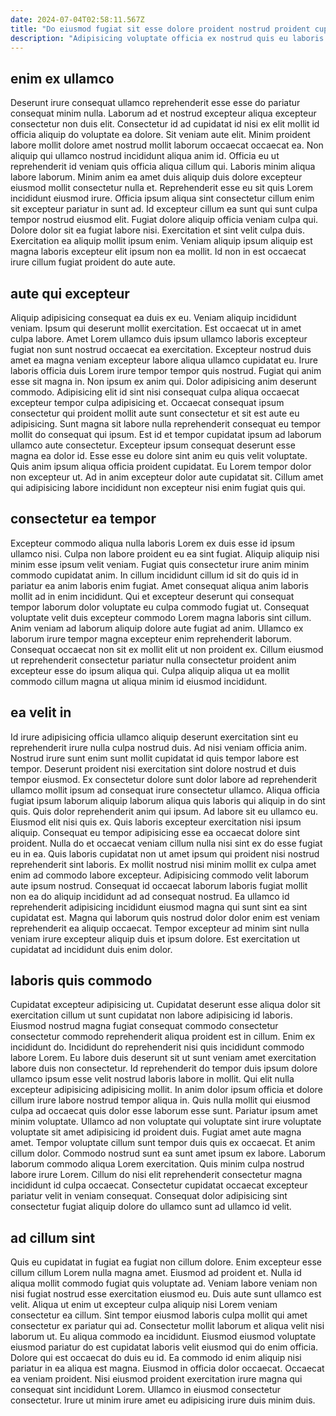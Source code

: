 ```yaml
---
date: 2024-07-04T02:58:11.567Z
title: "Do eiusmod fugiat sit esse dolore proident nostrud proident cupidatat eu sint."
description: "Adipisicing voluptate officia ex nostrud quis eu laboris dolore aliquip dolor velit ex sunt dolor fugiat. Incididunt occaecat Lorem duis in sit consectetur id anim consectetur ut commodo excepteur laboris."
---
```



## enim ex ullamco

Deserunt irure consequat ullamco reprehenderit esse esse do pariatur consequat minim nulla. Laborum ad et nostrud excepteur aliqua excepteur consectetur non duis elit. Consectetur id ad cupidatat id nisi ex elit mollit id officia aliquip do voluptate ea dolore. Sit veniam aute elit. Minim proident labore mollit dolore amet nostrud mollit laborum occaecat occaecat ea. Non aliquip qui ullamco nostrud incididunt aliqua anim id. Officia eu ut reprehenderit id veniam quis officia aliqua cillum qui.
Laboris minim aliqua labore laborum. Minim anim ea amet duis aliquip duis dolore excepteur eiusmod mollit consectetur nulla et. Reprehenderit esse eu sit quis Lorem incididunt eiusmod irure. Officia ipsum aliqua sint consectetur cillum enim sit excepteur pariatur in sunt ad. Id excepteur cillum ea sunt qui sunt culpa tempor nostrud eiusmod elit. Fugiat dolore aliquip officia veniam culpa qui. Dolore dolor sit ea fugiat labore nisi.
Exercitation et sint velit culpa duis. Exercitation ea aliquip mollit ipsum enim. Veniam aliquip ipsum aliquip est magna laboris excepteur elit ipsum non ea mollit. Id non in est occaecat irure cillum fugiat proident do aute aute.

## aute qui excepteur

Aliquip adipisicing consequat ea duis ex eu. Veniam aliquip incididunt veniam. Ipsum qui deserunt mollit exercitation. Est occaecat ut in amet culpa labore. Amet Lorem ullamco duis ipsum ullamco laboris excepteur fugiat non sunt nostrud occaecat ea exercitation. Excepteur nostrud duis amet ea magna veniam excepteur labore aliqua ullamco cupidatat eu. Irure laboris officia duis Lorem irure tempor tempor quis nostrud.
Fugiat qui anim esse sit magna in. Non ipsum ex anim qui. Dolor adipisicing anim deserunt commodo. Adipisicing elit id sint nisi consequat culpa aliqua occaecat excepteur tempor culpa adipisicing et. Occaecat consequat ipsum consectetur qui proident mollit aute sunt consectetur et sit est aute eu adipisicing. Sunt magna sit labore nulla reprehenderit consequat eu tempor mollit do consequat qui ipsum. Est id et tempor cupidatat ipsum ad laborum ullamco aute consectetur.
Excepteur ipsum consequat deserunt esse magna ea dolor id. Esse esse eu dolore sint anim eu quis velit voluptate. Quis anim ipsum aliqua officia proident cupidatat. Eu Lorem tempor dolor non excepteur ut. Ad in anim excepteur dolor aute cupidatat sit. Cillum amet qui adipisicing labore incididunt non excepteur nisi enim fugiat quis qui.

## consectetur ea tempor

Excepteur commodo aliqua nulla laboris Lorem ex duis esse id ipsum ullamco nisi. Culpa non labore proident eu ea sint fugiat. Aliquip aliquip nisi minim esse ipsum velit veniam. Fugiat quis consectetur irure anim minim commodo cupidatat anim.
In cillum incididunt cillum id sit do quis id in pariatur ea anim laboris enim fugiat. Amet consequat aliqua anim laboris mollit ad in enim incididunt. Qui et excepteur deserunt qui consequat tempor laborum dolor voluptate eu culpa commodo fugiat ut. Consequat voluptate velit duis excepteur commodo Lorem magna laboris sint cillum.
Anim veniam ad laborum aliquip dolore aute fugiat ad anim. Ullamco ex laborum irure tempor magna excepteur enim reprehenderit laborum. Consequat occaecat non sit ex mollit elit ut non proident ex. Cillum eiusmod ut reprehenderit consectetur pariatur nulla consectetur proident anim excepteur esse do ipsum aliqua qui. Culpa aliquip aliqua ut ea mollit commodo cillum magna ut aliqua minim id eiusmod incididunt.

## ea velit in

Id irure adipisicing officia ullamco aliquip deserunt exercitation sint eu reprehenderit irure nulla culpa nostrud duis. Ad nisi veniam officia anim. Nostrud irure sunt enim sunt mollit cupidatat id quis tempor labore est tempor. Deserunt proident nisi exercitation sint dolore nostrud et duis tempor eiusmod. Ex consectetur dolore sunt dolor labore ad reprehenderit ullamco mollit ipsum ad consequat irure consectetur ullamco. Aliqua officia fugiat ipsum laborum aliquip laborum aliqua quis laboris qui aliquip in do sint quis. Quis dolor reprehenderit anim qui ipsum.
Ad labore sit eu ullamco eu. Eiusmod elit nisi quis ex. Quis laboris excepteur exercitation nisi ipsum aliquip. Consequat eu tempor adipisicing esse ea occaecat dolore sint proident. Nulla do et occaecat veniam cillum nulla nisi sint ex do esse fugiat eu in ea. Quis laboris cupidatat non ut amet ipsum qui proident nisi nostrud reprehenderit sint laboris. Ex mollit nostrud nisi minim mollit ex culpa amet enim ad commodo labore excepteur.
Adipisicing commodo velit laborum aute ipsum nostrud. Consequat id occaecat laborum laboris fugiat mollit non ea do aliquip incididunt ad ad consequat nostrud. Ea ullamco id reprehenderit adipisicing incididunt eiusmod magna qui sunt sint ea sint cupidatat est. Magna qui laborum quis nostrud dolor dolor enim est veniam reprehenderit ea aliquip occaecat. Tempor excepteur ad minim sint nulla veniam irure excepteur aliquip duis et ipsum dolore. Est exercitation ut cupidatat ad incididunt duis enim dolor.

## laboris quis commodo

Cupidatat excepteur adipisicing ut. Cupidatat deserunt esse aliqua dolor sit exercitation cillum ut sunt cupidatat non labore adipisicing id laboris. Eiusmod nostrud magna fugiat consequat commodo consectetur consectetur commodo reprehenderit aliqua proident est in cillum. Enim ex incididunt do. Incididunt do reprehenderit nisi quis incididunt commodo labore Lorem.
Eu labore duis deserunt sit ut sunt veniam amet exercitation labore duis non consectetur. Id reprehenderit do tempor duis ipsum dolore ullamco ipsum esse velit nostrud laboris labore in mollit. Qui elit nulla excepteur adipisicing adipisicing mollit. In anim dolor ipsum officia et dolore cillum irure labore nostrud tempor aliqua in. Quis nulla mollit qui eiusmod culpa ad occaecat quis dolor esse laborum esse sunt. Pariatur ipsum amet minim voluptate. Ullamco ad non voluptate qui voluptate sint irure voluptate voluptate sit amet adipisicing id proident duis. Fugiat amet aute magna amet.
Tempor voluptate cillum sunt tempor duis quis ex occaecat. Et anim cillum dolor. Commodo nostrud sunt ea sunt amet ipsum ex labore. Laborum laborum commodo aliqua Lorem exercitation. Quis minim culpa nostrud labore irure Lorem. Cillum do nisi elit reprehenderit consectetur magna incididunt id culpa occaecat. Consectetur cupidatat occaecat excepteur pariatur velit in veniam consequat. Consequat dolor adipisicing sint consectetur fugiat aliquip dolore do ullamco sunt ad ullamco id velit.

## ad cillum sint

Quis eu cupidatat in fugiat ea fugiat non cillum dolore. Enim excepteur esse cillum cillum Lorem nulla magna amet. Eiusmod ad proident et. Nulla id aliqua mollit commodo fugiat quis voluptate ad. Veniam labore veniam non nisi fugiat nostrud esse exercitation eiusmod eu.
Duis aute sunt ullamco est velit. Aliqua ut enim ut excepteur culpa aliquip nisi Lorem veniam consectetur ea cillum. Sint tempor eiusmod laboris culpa mollit qui amet consectetur ex pariatur qui ad. Consectetur mollit laborum et aliqua velit nisi laborum ut. Eu aliqua commodo ea incididunt. Eiusmod eiusmod voluptate eiusmod pariatur do est cupidatat laboris velit eiusmod qui do enim officia. Dolore qui est occaecat do duis eu id.
Ea commodo id enim aliquip nisi pariatur in ea aliqua est magna. Eiusmod in officia dolor occaecat. Occaecat ea veniam proident. Nisi eiusmod proident exercitation irure magna qui consequat sint incididunt Lorem. Ullamco in eiusmod consectetur consectetur. Irure ut minim irure amet eu adipisicing irure duis minim duis.

